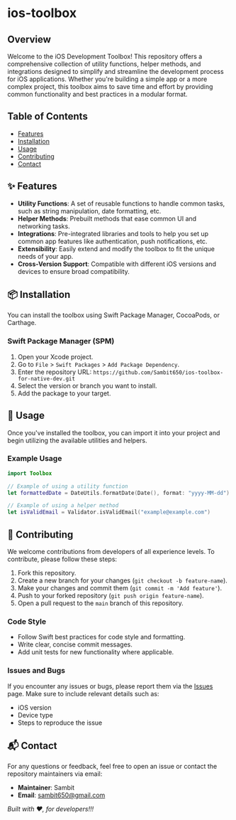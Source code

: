 # ios-toolbox

## Overview

Welcome to the iOS Development Toolbox! This repository offers a comprehensive collection of utility functions, helper methods, and integrations designed to simplify and streamline the development process for iOS applications. Whether you're building a simple app or a more complex project, this toolbox aims to save time and effort by providing common functionality and best practices in a modular format.

## Table of Contents
- [Features](#-Features)
- [Installation](#-installation)
- [Usage](#-usage)
- [Contributing](#-contributing)
- [Contact](#-contact)

## ✨ Features

- **Utility Functions**: A set of reusable functions to handle common tasks, such as string manipulation, date formatting, etc.
- **Helper Methods**: Prebuilt methods that ease common UI and networking tasks.
- **Integrations**: Pre-integrated libraries and tools to help you set up common app features like authentication, push notifications, etc.
- **Extensibility**: Easily extend and modify the toolbox to fit the unique needs of your app.
- **Cross-Version Support**: Compatible with different iOS versions and devices to ensure broad compatibility.

## 📦 Installation

You can install the toolbox using Swift Package Manager, CocoaPods, or Carthage.

### Swift Package Manager (SPM)
1. Open your Xcode project.
2. Go to `File` > `Swift Packages` > `Add Package Dependency`.
3. Enter the repository URL: `https://github.com/Sambit650/ios-toolbox-for-native-dev.git`
4. Select the version or branch you want to install.
5. Add the package to your target.

## 🔨 Usage

Once you've installed the toolbox, you can import it into your project and begin utilizing the available utilities and helpers.

### Example Usage

```swift
import Toolbox

// Example of using a utility function
let formattedDate = DateUtils.formatDate(Date(), format: "yyyy-MM-dd")

// Example of using a helper method
let isValidEmail = Validator.isValidEmail("example@example.com")
```

## 🤝 Contributing

We welcome contributions from developers of all experience levels. To contribute, please follow these steps:

1. Fork this repository.
2. Create a new branch for your changes (`git checkout -b feature-name`).
3. Make your changes and commit them (`git commit -m 'Add feature'`).
4. Push to your forked repository (`git push origin feature-name`).
5. Open a pull request to the `main` branch of this repository.

### Code Style
- Follow Swift best practices for code style and formatting.
- Write clear, concise commit messages.
- Add unit tests for new functionality where applicable.

### Issues and Bugs
If you encounter any issues or bugs, please report them via the [Issues](https://github.com/Sambit650/ios-toolbox-for-native-dev.git/issues) page. Make sure to include relevant details such as:
- iOS version
- Device type
- Steps to reproduce the issue

## 📬 Contact

For any questions or feedback, feel free to open an issue or contact the repository maintainers via email:

- **Maintainer**: Sambit
- **Email**: sambit650@gmail.com

*Built with ❤️, for developers!!!*
